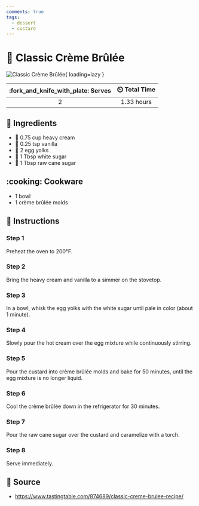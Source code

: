 ```yaml
---
comments: true
tags:
  - dessert
  - custard
---
```

# :custard: Classic Crème Brûlée

![Classic Crème Brûlée](../assets/images/classic-crème-brûlée.jpg){ loading=lazy }

| :fork_and_knife_with_plate: Serves | :timer_clock: Total Time |
|:----------------------------------:|:-----------------------: |
| 2 | 1.33 hours |

## :salt: Ingredients

- :icecream: 0.75 cup heavy cream
- :icecream: 0.25 tsp vanilla
- :egg: 2 egg yolks
- :candy: 1 Tbsp white sugar
- :candy: 1 Tbsp raw cane sugar

## :cooking: Cookware

- 1 bowl
- 1 crème brûlée molds

## :pencil: Instructions

### Step 1

Preheat the oven to 200°F.

### Step 2

Bring the heavy cream and vanilla to a simmer on the stovetop.

### Step 3

In a bowl, whisk the egg yolks with the white sugar until pale in color (about 1 minute).

### Step 4

Slowly pour the hot cream over the egg mixture while continuously stirring.

### Step 5

Pour the custard into crème brûlée molds and bake for 50 minutes, until the egg mixture is no longer liquid.

### Step 6

Cool the crème brûlée down in the refrigerator for 30 minutes.

### Step 7

Pour the raw cane sugar over the custard and caramelize with a torch.

### Step 8

Serve immediately.

## :link: Source

- <https://www.tastingtable.com/874689/classic-creme-brulee-recipe/>
